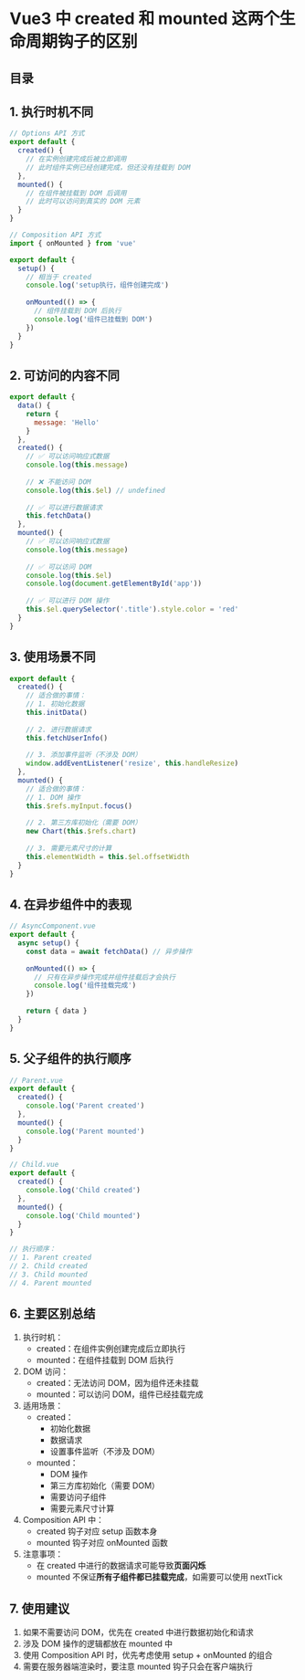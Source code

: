
# Vue3 中 created 和 mounted 这两个生命周期钩子的区别



## 目录
<!-- toc -->
 ## 1. 执行时机不同 

```javascript hl:18
// Options API 方式
export default {
  created() {
    // 在实例创建完成后被立即调用
    // 此时组件实例已经创建完成，但还没有挂载到 DOM
  },
  mounted() {
    // 在组件被挂载到 DOM 后调用
    // 此时可以访问到真实的 DOM 元素
  }
}

// Composition API 方式
import { onMounted } from 'vue'

export default {
  setup() {
    // 相当于 created
    console.log('setup执行，组件创建完成')
    
    onMounted(() => {
      // 组件挂载到 DOM 后执行
      console.log('组件已挂载到 DOM')
    })
  }
}
```

## 2. 可访问的内容不同

```javascript
export default {
  data() {
    return {
      message: 'Hello'
    }
  },
  created() {
    // ✅ 可以访问响应式数据
    console.log(this.message)
    
    // ❌ 不能访问 DOM
    console.log(this.$el) // undefined
    
    // ✅ 可以进行数据请求
    this.fetchData()
  },
  mounted() {
    // ✅ 可以访问响应式数据
    console.log(this.message)
    
    // ✅ 可以访问 DOM
    console.log(this.$el)
    console.log(document.getElementById('app'))
    
    // ✅ 可以进行 DOM 操作
    this.$el.querySelector('.title').style.color = 'red'
  }
}
```

## 3. 使用场景不同

```javascript
export default {
  created() {
    // 适合做的事情：
    // 1. 初始化数据
    this.initData()
    
    // 2. 进行数据请求
    this.fetchUserInfo()
    
    // 3. 添加事件监听（不涉及 DOM）
    window.addEventListener('resize', this.handleResize)
  },
  mounted() {
    // 适合做的事情：
    // 1. DOM 操作
    this.$refs.myInput.focus()
    
    // 2. 第三方库初始化（需要 DOM）
    new Chart(this.$refs.chart)
    
    // 3. 需要元素尺寸的计算
    this.elementWidth = this.$el.offsetWidth
  }
}
```

## 4. 在异步组件中的表现

```javascript hl:7
// AsyncComponent.vue
export default {
  async setup() {
    const data = await fetchData() // 异步操作
    
    onMounted(() => {
      // 只有在异步操作完成并组件挂载后才会执行
      console.log('组件挂载完成')
    })
    
    return { data }
  }
}
```

## 5. 父子组件的执行顺序

```javascript
// Parent.vue
export default {
  created() {
    console.log('Parent created')
  },
  mounted() {
    console.log('Parent mounted')
  }
}

// Child.vue
export default {
  created() {
    console.log('Child created')
  },
  mounted() {
    console.log('Child mounted')
  }
}

// 执行顺序：
// 1. Parent created
// 2. Child created
// 3. Child mounted
// 4. Parent mounted
```

## 6. 主要区别总结

1. 执行时机：
   - created：在组件实例创建完成后立即执行
   - mounted：在组件挂载到 DOM 后执行
2. DOM 访问：
   - created：无法访问 DOM，因为组件还未挂载
   - mounted：可以访问 DOM，组件已经挂载完成
3. 适用场景：
   - created：
     * 初始化数据
     * 数据请求
     * 设置事件监听（不涉及 DOM）
   - mounted：
     * DOM 操作
     * 第三方库初始化（需要 DOM）
     * 需要访问子组件
     * 需要元素尺寸计算
4. Composition API 中：
   - created 钩子对应 setup 函数本身
   - mounted 钩子对应 onMounted 函数
5. 注意事项：
   - 在 created 中进行的数据请求可能导致**页面闪烁**
   - mounted 不保证**所有子组件都已挂载完成**，如需要可以使用 nextTick

## 7. 使用建议

1. 如果不需要访问 DOM，优先在 created 中进行数据初始化和请求
2. 涉及 DOM 操作的逻辑都放在 mounted 中
3. 使用 Composition API 时，优先考虑使用 setup + onMounted 的组合
4. 需要在服务器端渲染时，要注意 mounted 钩子只会在客户端执行

